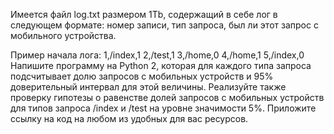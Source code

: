 Имеется файл log.txt размером 1Tb, содержащий в себе лог в следующем формате: номер записи, тип запроса, был ли этот запрос с мобильного устройства. 

Пример начала лога:
1,/index,1
2,/test,1
3,/home,0
4,/home,1
5,/index,0
Напишите программу на Python 2, которая для каждого типа запроса подсчитывает долю запросов с мобильных устройств и 95% доверительный интервал для этой величины. Реализуйте также проверку гипотезы о равенстве долей запросов с мобильных устройств для типов запроса /index и /test на уровне значимости 5%. Приложите ссылку на код на любом из удобных для вас ресурсов.
